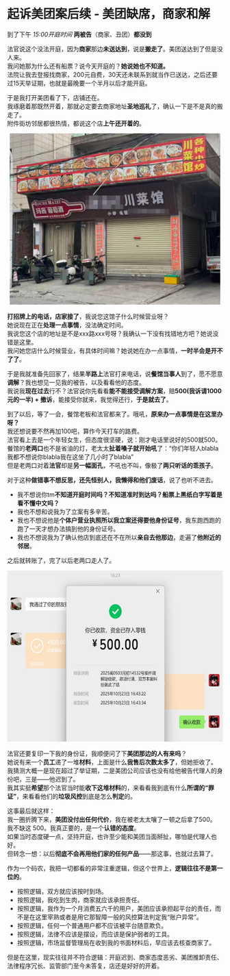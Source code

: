 # 起诉美团案后续 - 美团缺席，商家和解

到了下午 _15:00开庭时间_ **两被告**（商家、丑团）**都没到**

法官说这个没法开庭，因为**商家**那边**未送达到**，说是**搬走了**。美团送达到了但是没人来。  
我问她那为什么还有船票？说今天开庭的？**她说她也不知道。**  
法院让我去登报找商家，200元自费，30天还未联系到就当作已送达，之后还要过15天举证期，也就是最晚要一个半月以后才能开庭。

于是我打开美团看了下，店铺还在。  
我琢磨着那既然开着，那就必定要去商家地址**圣地巡礼**了，确认一下是不是真的搬走了。  
附件街坊邻居都很热情，都说这个店**上午还开着的**。

<p align="center">
	<img src="./assets/2025-10-23_FuckMeituan-end/img/PixPin_2025-10-23_19-08-12.jpg" height=400 />
</p>

**打招牌上的电话，店家接了**，我说您这馆子什么时候营业呀？  
她说现在正在**处理一点事情**，没法确定时间。  
我说您这个店的地址是不是xxx路xxx号呀？我确认一下没有找错地方吧？她说没错是这里。  
我问她您店什么时候营业，有具体时间嘛？她说她在办一点事情，**一时半会是开不了了**。

于是我就准备先回家了，结果**半路上**法官打来电话，说**餐馆当事人**到了，愿不愿意**调解**？我也想见一见我的被告，以及看看他的态度。  
我说我**现在过去**行不？法官说你先看看**能不能接受调解方案**，赔**500(我诉请1000元的一半) + 撤诉**，能接受你就来，我觉得还行，**于是就去了**。

到了以后，等了一会，餐馆老板和法官都来了。哦吼，**原来办一点事情是在这里办呀？**  
我还想说要不然再加100吧，算作今天打车的路费。  
法官看上去是一个年轻女生，但态度很坚硬，说：刚才电话里说好的500就500。  
餐馆的**老两口**也不是省油的灯，老太太**扯着嗓子就开始吼**了：“你们年轻人blabla我都不想说你blabla我在这坐了几小时了blabla”  
但是老两口对着**法官**却是**另一幅面孔**，不吼也不叫，像极了**两只听话的乖孩子**。

对于这种**做错事不想反思，还先怪别人，我懒得和他们废话**，说了也听不进去。

- 我不想说你tm**不知道开庭时间吗？不知道准时到达吗？船票上黑纸白字写着是看不懂中文吗？**
- 我也不想和说我为了立案有多辛苦。
- 我也不想说他是**个体户营业执照所以我立案还得要他身份证号**，我东跑西跑的跑了一天才想办法搞到他的身份证号。
- 我也不想说我为了确认他店到底还在不在所以**亲自去他那边**，走遍了**他附近的邻居**。

之后就转账了，完了以后老两口走人了。

<p align="center">
	<img src="./assets/2025-10-23_FuckMeituan-end/img/PixPin_2025-10-23_18-59-37.jpg" height=400 />
</p>

法官还要复印一下我的身份证，我顺便问了下**美团那边的人有来吗**？  
她说有来一个**员工**递了一堆**材料**，上面是什么**我售后次数太多了**，但她拒收了。  
我猜测大概一是现在超过了举证期，二是美团公司应该也没有给他被告代理人的身份吧，三是——他迟到了。  
我其实挺**希望**那个法官当时能**收下这堆材料**的，来看看我到底有什么**所谓的“罪证”**，来看看他们的**垃圾风控**到底是怎么**判定**的。

这事最后就这样：  
我一圈折腾下来，**美团没付出任何代价**，我在被老太太嚷了一顿之后拿了500。  
我不缺这 500。我真正要的，是一个**认错的态度**。  
如果当时态度硬一点，坚持开庭，也许至少能和美团当面掰扯，哪怕是代理人也好。  
但转念一想：以后**彻底不会再用他们家的任何产品**——那这事，也就过去算了。

作为一个码农，我把一切都看的非常注重逻辑，但这个世界上，**逻辑往往不是第一位的**。

- 按照逻辑，双方就应该按时到场。
- 按照逻辑，我吃到生肉，商家就应该承担责任。
- 按照逻辑，我作为一个月消费五六千的用户，美团应该承担起平台的责任，而不是在这里宰熟或者是用它那智障一般的风控算法判定我“账户异常”。
- 按照逻辑，任何一个普通用户都不应该被平台随意欺负。
- 按照逻辑，法律不应该是摆设，而应该是保护弱者的工具。
- 按照逻辑，市场监督管理局在收到我的书面材料后，早应该去核查商家了。

但是在这里，现实往往并不符合逻辑：开庭迟到、商家态度恶劣、美团推卸责任、法律程序冗长、监管部门至今未答复，店还是好好的开着。
